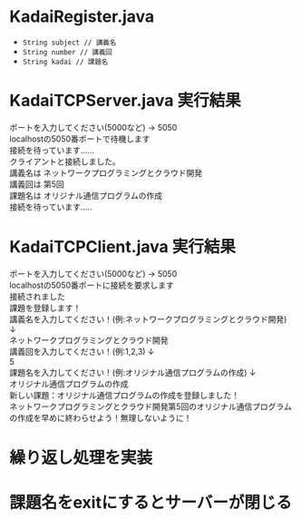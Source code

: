 # KadaiRegister.java
- `String subject // 講義名`
- `String number // 講義回`
- `String kadai // 課題名`

# KadaiTCPServer.java 実行結果
ポートを入力してください(5000など) → 5050  
localhostの5050番ポートで待機します  
接続を待っています......  
クライアントと接続しました。  
講義名は ネットワークプログラミングとクラウド開発  
講義回は 第5回  
課題名は オリジナル通信プログラムの作成  
接続を待っています.....  
 
# KadaiTCPClient.java 実行結果
ポートを入力してください(5000など) → 5050  
localhostの5050番ポートに接続を要求します  
接続されました  
課題を登録します！  
講義名を入力してください！(例:ネットワークプログラミングとクラウド開発) ↓  
ネットワークプログラミングとクラウド開発  
講義回を入力してください！(例:1,2,3) ↓  
5  
課題名を入力してください！(例:オリジナル通信プログラムの作成) ↓  
オリジナル通信プログラムの作成  
新しい課題：オリジナル通信プログラムの作成を登録しました！  
ネットワークプログラミングとクラウド開発第5回のオリジナル通信プログラムの作成を早めに終わらせよう！無理しないように！  
 
# 繰り返し処理を実装  
# 課題名をexitにするとサーバーが閉じる  
